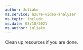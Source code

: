 ```yaml
---
author: Juliako
ms.service: azure-video-analyzer
ms.topic: include
ms.date: 03/18/2021
ms.author: juliako
---
```


Clean up resources if you are done.